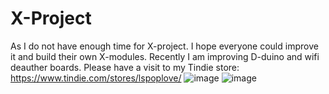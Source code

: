 # X-Project
As I do not have enough time for X-project. I hope everyone could improve it and build their own X-modules.
Recently I am improving D-duino and wifi deauther boards.
Please have a visit to my Tindie store:
https://www.tindie.com/stores/lspoplove/
![image](https://github.com/lspoplove/D-duino/blob/master/Documents/X-project.jpg)
![image](https://github.com/lspoplove/D-duino/blob/master/Documents/X-OLED.jpg)

